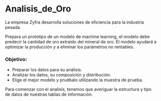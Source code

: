 # Analisis_de_Oro

La empresa Zyfra desarrolla soluciones de eficiencia para la industria pesada.

Prepara un prototipo de un modelo de machine learning, el modelo debe predecir la cantidad de oro extraído del mineral de oro. El modelo ayudará a optimizar la producción y a eliminar los parámetros no rentables.


### Objetivo:
- Preparar los datos para su análisis.
- Analizar los datos, su composición y distribución.
- Elige el mejor modelo y pruébalo utilizando la muestra de prueba.

Para comenzar con el analisis, tenemos que averiguar la estructura y tipo de datos de nuestras tablas de información.
